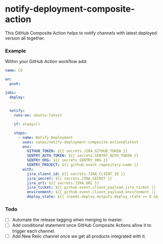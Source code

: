 # notify-deployment-composite-action

This GitHub Composite Action helps to notify channels with latest deployed version all together.

### Example

Within your GitHub Action workflow add:
```yaml
name: CD

on:
  push:

jobs:
  deploy:
  ...
  
  notify:
    runs-on: ubuntu-latest

    if: always()

    steps:
      - name: Notify Deployment
        uses: satws/notify-deployment-composite-action@latest
        env:
          GITHUB_TOKEN: ${{ secrets.JIRA_GITHUB_TOKEN }}
          SENTRY_AUTH_TOKEN: ${{ secrets.SENTRY_AUTH_TOKEN }}
          SENTRY_ORG: ${{ secrets.SENTRY_ORG }}
          SENTRY_PROJECT: ${{ github.event.repository.name }}
        with:
          jira_client_id: ${{ secrets.JIRA_CLIENT_ID }}
          jira_secret: ${{ secrets.JIRA_SECRET }}
          jira_url: ${{ secrets.JIRA_URL }}
          jira_ticket: ${{ github.event.client_payload.jira_ticket || '' }}
          environment: ${{ github.event.client_payload.environment || 'sandbox' }}
          deploy_state: ${{ (needs.deploy.outputs.deploy_state == 0 && 'successful') || 'failed' }}
```

### Todo

- [ ] Automate the release tagging when merging to master.
- [ ] Add conditional statement once GitHub Composite Actions allow it to trigger each channel. 
- [ ] Add New Relic channel once we get all products integrated with it.
